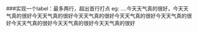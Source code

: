 ###实现一个label：最多两行，超出首行打点 
eg:
....今天天气真的很好，今天天气真的很好今天天气真的很好今天天气真的很好今天天气真的很好今天天气真的很好今天天气真的很好今天天气真的很好今天天气真的很好

